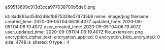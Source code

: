 a59513699c913d3cca977038700b5de0.png

id: 8ad895a354b246cfb975328e0747d5b8
mime: image/png
filename: 
created_time: 2020-09-05T04:06:19.407Z
updated_time: 2020-09-05T04:06:19.407Z
user_created_time: 2020-09-05T04:06:19.407Z
user_updated_time: 2020-09-05T04:06:19.407Z
file_extension: png
encryption_cipher_text: 
encryption_applied: 0
encryption_blob_encrypted: 0
size: 4748
is_shared: 0
type_: 4